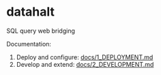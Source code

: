 # datahalt
SQL query web bridging

Documentation:

1. Deploy and configure: [docs/1_DEPLOYMENT.md](docs/1_DEPLOYMENT.md)
2. Develop and extend: [docs/2_DEVELOPMENT.md](docs/2_DEVELOPMENT.md)
